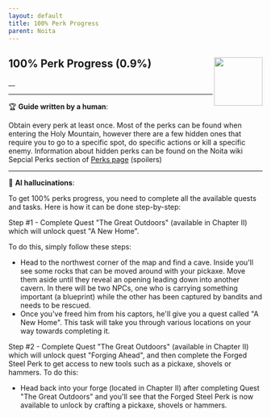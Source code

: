 ```yaml
---
layout: default
title: 100% Perk Progress
parent: Noita
---
```


## 100% Perk Progress (0.9%) <img align="right" src="https://cdn.cloudflare.steamstatic.com/steamcommunity/public/images/apps/881100/4a730e833b0b3d1c626ea5036db56e81054b7d7b.jpg" width="96" height="96">

__

---

:trophy: **Guide written by a human**:

Obtain every perk at least once. Most of the perks can be found when entering the Holy Mountain, however there are a few hidden ones that require you to go to a specific spot, do specific actions or kill a specific enemy.
Information about hidden perks can be found on the Noita wiki Sepcial Perks section of [Perks page](https://noita.wiki.gg/wiki/Perks#Special_Perks) (spoilers)

---

:robot: **AI hallucinations**:

To get 100% perks progress, you need to complete all the available quests and tasks. Here is how it can be done step-by-step:

Step #1 - Complete Quest "The Great Outdoors" (available in Chapter II) which will unlock quest "A New Home".

To do this, simply follow these steps:

- Head to the northwest corner of the map and find a cave. Inside you'll see some rocks that can be moved around with your pickaxe. Move them aside until they reveal an opening leading down into another cavern. In there will be two NPCs, one who is carrying something important (a blueprint) while the other has been captured by bandits and needs to be rescued.
- Once you've freed him from his captors, he'll give you a quest called "A New Home". This task will take you through various locations on your way towards completing it.

Step #2 - Complete Quest "The Great Outdoors" (available in Chapter II) which will unlock quest "Forging Ahead", and then complete the Forged Steel Perk to get access to new tools such as a pickaxe, shovels or hammers.
To do this:

- Head back into your forge (located in Chapter II) after completing Quest "The Great Outdoors" and you'll see that the Forged Steel Perk is now available to unlock by crafting a pickaxe, shovels or hammers.
